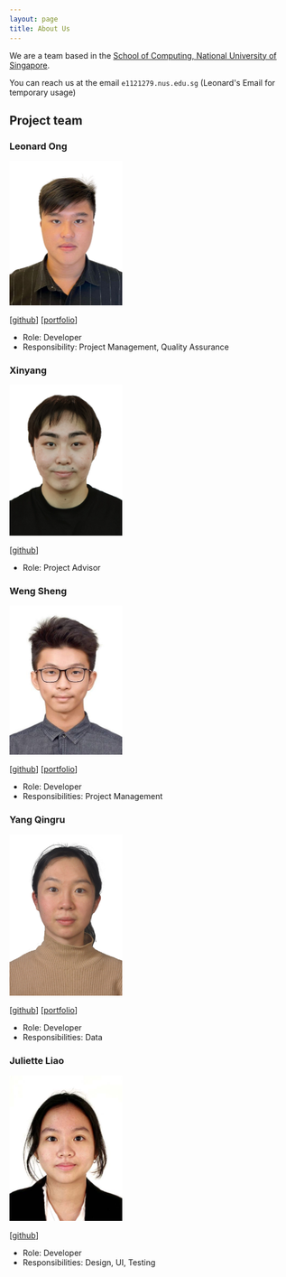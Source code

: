 ```yaml
---
layout: page
title: About Us
---
```


We are a team based in the [School of Computing, National University of Singapore](https://www.comp.nus.edu.sg).

You can reach us at the email `e1121279.nus.edu.sg` (Leonard's Email for temporary usage)

## Project team

### Leonard Ong

<img src="images/frozennfishh.png" width="200px">

[[github](https://github.com/Frozennfishh)]
[[portfolio](team/johndoe.md)]

* Role: Developer
* Responsibility: Project Management, Quality Assurance

### Xinyang

<img src="images/jasonzhou97.png" width="200px">

[[github](https://github.com/Jasonzhou97)]

* Role: Project Advisor

### Weng Sheng

<img src="images/cvincent0907.png" width="200px">

[[github](http://github.com/CVincent0907)]
[[portfolio](team/johndoe.md)]

* Role: Developer
* Responsibilities: Project Management


### Yang Qingru

<img src="images/caroline1233456.png" width="200px">

[[github](http://github.com/caroline1233456)]
[[portfolio](team/johndoe.md)]

* Role: Developer
* Responsibilities: Data

### Juliette Liao

<img src="images/geeliette.png" width="200px">

[[github](https://github.com/geeliette)]


* Role: Developer
* Responsibilities: Design, UI, Testing
